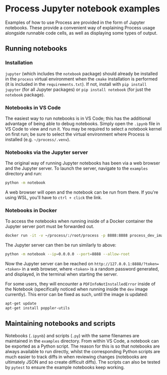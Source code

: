 # Process Jupyter notebook examples

Examples of how to use Process are provided in the form of Jupyter notebooks. These provide a convenient way of explaining Process usage alongside runnable code cells, as well as displaying some types of output.

## Running notebooks

### Installation

`jupyter` (which includes the `notebook` package) should already be installed in the `process` virtual environment when the `cmake` installation is performed (it is included in the `requirements.txt`). If not, install with `pip install jupyter` (for all Jupyter packages) or `pip install notebook` (for just the `notebook` package).

### Notebooks in VS Code

The easiest way to run notebooks is in VS Code; this has the additional advantage of being able to debug notebooks. Simply open the `.ipynb` file in VS Code to view and run it. You may be required to select a notebook kernel on first run; be sure to select the virtual environment where Process is installed (e.g. `~/process/.venv`).

### Notebooks via the Jupyter server

The original way of running Jupyter notebooks has been via a web browser and the Jupyter server. To launch the server, navigate to the `examples` directory and run:

```bash
python -m notebook
```

A web browser will open and the notebook can be run from there. If you're using WSL, you'll have to `ctrl + click` the link.

### Notebooks in Docker
To access the notebooks when running inside of a Docker container the Jupyter server port must be forwarded out.

```bash
docker run -it -v ~/process/:/root/process -p 8888:8888 process_dev_image
```

The Jupyter server can then be run similarly to above:

```bash
python -m notebook --ip=0.0.0.0 --port=8888 --allow-root
```

Now the Jupyter server can be reached on `http://127.0.0.1:8888/?token=<token>` in a web browser, where `<token>` is a random password generated, and displayed, in the terminal when starting the server.

For some users, they will encounter a `PDFInfoNotInstalledError` inside of the Notebook (specifically noticed when running inside the `dev` image currently). This error can be fixed as such, until the image is updated:

```bash
apt-get update
apt-get install poppler-utils
```


## Maintaining notebooks and scripts
Notebooks (`.ipynb`) and scripts (`.py`) with the same filenames are maintained in the `examples` directory. From within VS Code, a notebook can be exported as a Python script. The reason for this is so that notebooks are always available to run directly, whilst the corresponding Python scripts are much easier to track diffs in when reviewing changes (notebooks are ultimately JSON and so create difficult diffs). The scripts can also be tested by `pytest` to ensure the example notebooks keep working.
